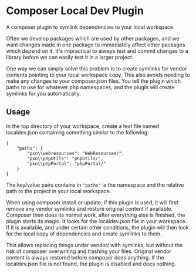 # Composer Local Dev Plugin

A composer plugin to symlink dependencies to your local workspace.

Often we develop packages which are used by other packages, and we want changes made in one package to immediately affect other packages which depend on it. It's impractical to always test and commit changes to a library before we can easily test it in a larger project.

One way we can simply solve this problem is to create symlinks for vendor contents pointing to your local workspace copy. This also avoids needing to make any changes to your composer.json files. You tell the plugin which paths to use for whatever php namespaces, and the plugin will create symlinks for you automatically.

## Usage

In the top directory of your workspace, create a text file named localdev.json containing something similar to the following:

```
{
	"paths": {
		"pxn\\webresources": "WebResources/",
		"pxn\\phpUtils": "phpUtils/",
		"pxn\\phpPortal": "phpPortal/"
	}
}
```

The key/value pairs contains in `"paths"` is the namespace and the relative path to the project in your local workspace.

When using composer install or update, if this plugin is used, it will first remove any vendor symlinks and restore original content if available. Composer then does its normal work, after everything else is finished, the plugin starts its magic. It looks for the localdev.json file in your workspace. If it is available, and under certain other conditions, the plugin will then look for the local copy of dependencies and create symlinks to them.

This allows replacing things under vendor/ with symlinks, but without the risk of composer overwriting and trashing your files. Original vendor content is always restored before composer does anything. If the localdev.json file is not found, the plugin is disabled and does nothing.
